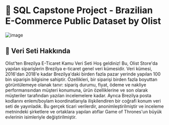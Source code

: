 # 📑 **SQL Capstone Project - Brazilian E-Commerce Public Dataset by Olist**

![image](https://github.com/hamzaugursumer/SQL-Capstone-Project/blob/main/dataset-cover.png)

## 📌 **Veri Seti Hakkında**
Olist'ten Brezilya E-Ticaret Kamu Veri Seti
Hoş geldiniz! Bu, Olist Store'da yapılan siparişlerin Brezilya e-ticaret genel veri kümesidir. Veri kümesi, 2016'dan 2018'e kadar Brezilya'daki birden fazla pazar yerinde yapılan 100 bin siparişin bilgisine sahiptir. Özellikleri, bir siparişi birden fazla boyuttan görüntülemeye olanak tanır: sipariş durumu, fiyat, ödeme ve nakliye performansından müşteri konumuna, ürün özelliklerine ve son olarak müşteriler tarafından yazılan incelemelere kadar. Ayrıca Brezilya posta kodlarını enlem/boylam koordinatlarıyla ilişkilendiren bir coğrafi konum veri seti de yayınladık.
Bu gerçek ticari verilerdir, anonimleştirilmiştir ve inceleme metnindeki şirketlere ve ortaklara yapılan atıflar Game of Thrones'un büyük evlerinin isimleriyle değiştirilmiştir.
